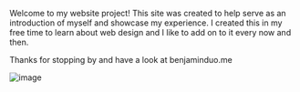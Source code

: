 Welcome to my website project!
This site was created to help serve as an introduction of myself and showcase my experience.
I created this in my free time to learn about web design and I like to add on to it every now and then.

Thanks for stopping by and have a look at benjaminduo.me

![image](https://user-images.githubusercontent.com/33297000/148831456-f95cd4e1-8226-4ec9-9110-9f6461736409.png)
